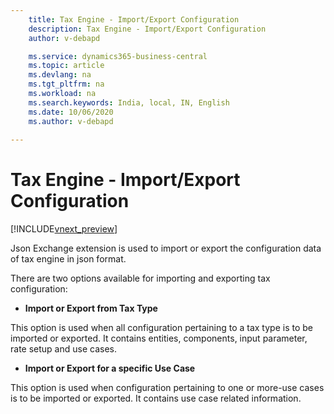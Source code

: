 ```yaml
---
    title: Tax Engine - Import/Export Configuration
    description: Tax Engine - Import/Export Configuration
    author: v-debapd

    ms.service: dynamics365-business-central
    ms.topic: article
    ms.devlang: na
    ms.tgt_pltfrm: na
    ms.workload: na
    ms.search.keywords: India, local, IN, English
    ms.date: 10/06/2020
    ms.author: v-debapd
   
---
```

# Tax Engine - Import/Export Configuration

[!INCLUDE[vnext_preview](../../includes/vnext_preview.md)]

Json Exchange extension is used to import or export the configuration data of tax engine in json format.

There are two options available for importing and exporting tax configuration:

- **Import or Export from Tax Type**

This option is used when all configuration pertaining to a tax type is to be imported or exported. It contains entities, components, input parameter, rate setup and use cases.

- **Import or Export for a specific Use Case**

This option is used when configuration pertaining to one or more-use cases is to be imported or exported. It contains use case related information.












































